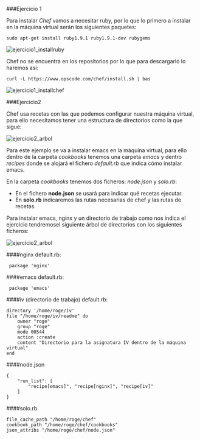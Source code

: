 ###Ejercicio 1

Para instalar *Chef* vamos a necesitar ruby, por lo que lo primero a instalar en la máquina virtual serán los siguientes paquetes:

	sudo apt-get install ruby1.9.1 ruby1.9.1-dev rubygems

![ejercicio1_installruby](https://raw.github.com/rogegg/IV-GII-13-14/master/Tema6/capturas/ej1_installruby.png)



Chef no se encuentra en los repositorios por lo que para descargarlo lo haremos así:

	curl -L https://www.opscode.com/chef/install.sh | bas
    
![ejercicio1_installchef](https://raw.github.com/rogegg/IV-GII-13-14/master/Tema6/capturas/ej1_installchef.png)    



###Ejercicio2

Chef usa recetas con las que podemos configurar nuestra máquina virtual, para ello necesitamos tener una estructura de directorios como la que sigue:

![ejercicio2_arbol](https://raw.github.com/rogegg/IV-GII-13-14/master/Tema6/capturas/ej2_treeemacs.png)  

Para este ejemplo se va a instalar emacs en la máquina virtual, para ello dentro de la carpeta *cookbooks* tenemos una carpeta *emacs* y dentro *recipes* donde se alojará el fichero *default.rb* que indica cómo instalar emacs.

En la carpeta *cookbooks* tenemos dos ficheros: _node.json_ y _solo.rb_:

- En el fichero **node.json** se usará para indicar qué recetas ejecutar.
- En **solo.rb** indicaremos las rutas necesarias de chef y las rutas de recetas.


Para instalar emacs, nginx y un directorio de trabajo como nos indica el ejercicio tendremosel siguiente árbol de directorios con los siguientes ficheros:

![ejercicio2_arbol](https://raw.github.com/rogegg/IV-GII-13-14/master/Tema6/capturas/ej2_tree.png)  



####nginx
default.rb:

	 package 'nginx' 


####emacs
default.rb:

	 package 'emacs' 


####iv (directorio de trabajo)
default.rb:

	directory '/home/roge/iv'
	file "/home/roge/iv/readme" do
		owner "roge"
		group "roge"
		mode 00544
		action :create
		content "Directorio para la asignatura IV dentro de la máquina virtual"
	end
    
    
    
####node.json

	{
		"run_list": [
			"recipe[emacs]", "recipe[nginx]", "recipe[iv]"
		]
	}	

####solo.rb

	file_cache_path "/home/roge/chef"
	cookbook_path "/home/roge/chef/cookbooks"
	json_attribs "/home/roge/chef/node.json"
    
    

